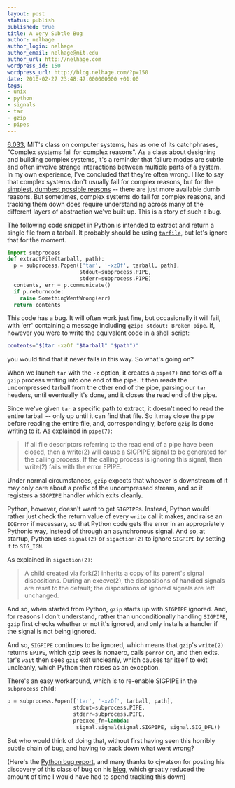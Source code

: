 ```yaml
---
layout: post
status: publish
published: true
title: A Very Subtle Bug
author: nelhage
author_login: nelhage
author_email: nelhage@mit.edu
author_url: http://nelhage.com
wordpress_id: 150
wordpress_url: http://blog.nelhage.com/?p=150
date: 2010-02-27 23:48:47.000000000 +01:00
tags:
- unix
- python
- signals
- tar
- gzip
- pipes
---
```

[6.033][1], MIT's class on computer systems, has as one of its
catchphrases, "Complex systems fail for complex reasons". As a class
about designing and building complex systems, it's a reminder that
failure modes are subtle and often involve strange interactions
between multiple parts of a system. In my own experience, I've
concluded that they're often wrong. I like to say that complex systems
don't usually fail for complex reasons, but for the [simplest, dumbest
possible reasons][2] -- there are just more available dumb reasons. But sometimes,
complex systems do fail for complex reasons, and tracking them down
does require understanding across many of the different layers of
abstraction we've built up. This is a story of such a bug.

The following code snippet in Python is intended to extract and return
a single file from a tarball. It probably should be using
[`tarfile`][3], but let's ignore that for the moment.

```python
import subprocess
def extractFile(tarball, path):
  p = subprocess.Popen(['tar', '-xzOf', tarball, path],
                       stdout=subprocess.PIPE,
                       stderr=subprocess.PIPE)
  contents, err = p.communicate()
  if p.returncode:
    raise SomethingWentWrong(err)
  return contents
```

This code has a bug. It will often work just fine, but occasionally it
will fail, with 'err' containing a message including `gzip: stdout:
Broken pipe`. If, however you were to write the equivalent code in a
shell script:

```sh
contents="$(tar -xzOf "$tarball" "$path")"
```

you would find that it never fails in this way. So what's going on?

When we launch `tar` with the `-z` option, it creates a `pipe(7)` and
forks off a `gzip` process writing into one end of the pipe. It then
reads the uncompressed tarball from the other end of the pipe, parsing
our `tar` headers, until eventually it's done, and it closes the read
end of the pipe.

Since we've given `tar` a specific path to extract, it doesn't need to
read the entire tarball -- only up until it can find that file. So it
may close the pipe before reading the entire file, and,
correspondingly, before `gzip` is done writing to it. As explained in
`pipe(7)`:

<blockquote>
If all file descriptors referring to the read end of a pipe have been
closed, then a write(2) will cause a SIGPIPE signal to be generated
for the calling process.  If the calling process is ignoring this
signal, then write(2) fails with the error EPIPE.
</blockquote>

Under normal circumstances, `gzip` expects that whoever is downstream
of it may only care about a prefix of the uncompressed stream, and so
it registers a `SIGPIPE` handler which exits cleanly.

Python, however, doesn't want to get `SIGPIPE`s. Instead, Python would
rather just check the return value of every `write` call it makes, and
raise an `IOError` if necessary, so that Python code gets the error in
an appropriately Pythonic way, instead of through an asynchronous
signal. And so, at startup, Python uses `signal(2)` or `sigaction(2)`
to ignore `SIGPIPE` by setting it to `SIG_IGN`.

As explained in `sigaction(2)`:
<blockquote>
A child created via fork(2) inherits a copy of its parent's signal dispositions.   During  an  execve(2),  the  dispositions of handled signals are reset to the default; the dispositions of ignored signals are left unchanged.
</blockquote>

 And so, when started from Python, `gzip` starts up with
`SIGPIPE` ignored. And, for reasons I don't understand, rather than
unconditionally handling `SIGPIPE`, `gzip` first checks whether or
not it's ignored, and only installs a handler if the signal is not
being ignored.

And so, `SIGPIPE` continues to be ignored, which means that `gzip`'s
`write(2)` returns `EPIPE`, which gzip sees is nonzero, calls `perror`
on, and then exits. tar's `wait` then sees `gzip` exit uncleanly,
which causes tar itself to exit uncleanly, which Python then raises as
an exception.

There's an easy workaround, which is to re-enable SIGPIPE in the
`subprocess` child:

```python
p = subprocess.Popen(['tar', '-xzOf', tarball, path],
                     stdout=subprocess.PIPE,
                     stderr=subprocess.PIPE,
                     preexec_fn=lambda:
                      signal.signal(signal.SIGPIPE, signal.SIG_DFL))
```

But who would think of doing that, without first having seen this
horribly subtle chain of bug, and having to track down what went
wrong?

(Here's the [Python bug report][4], and many thanks to cjwatson for
posting his discovery of this class of bug on his [blog][5], which
greatly reduced the amount of time I would have had to spend tracking
this down)

[1]: http://web.mit.edu/6.033/www/
[2]: http://ebroder.net/2010/01/25/complex-systems-and-simple-failures/
[3]: http://docs.python.org/library/tarfile.html
[4]: http://bugs.python.org/issue1652
[5]: http://www.chiark.greenend.org.uk/ucgi/~cjwatson/blosxom/2009-07-02-python-sigpipe.html
